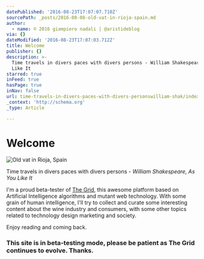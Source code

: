 ```yaml
---
datePublished: '2016-08-23T17:07:07.710Z'
sourcePath: _posts/2016-08-08-old-vat-in-rioja-spain.md
author:
  - name: © 2016 giampiero nadali | @aristideblog
via: {}
dateModified: '2016-08-23T17:07:03.712Z'
title: Welcome
publisher: {}
description: >-
  Time travels in divers paces with divers persons - William Shakespeare, As You
  Like It
starred: true
inFeed: true
hasPage: true
inNav: false
url: time-travels-in-divers-paces-with-divers-personswilliam-shak/index.html
_context: 'http://schema.org'
_type: Article

---
```

# Welcome
![Old vat in Rioja, Spain](https://the-grid-user-content.s3-us-west-2.amazonaws.com/47c51e54-9943-402e-a289-d585430b0a65.jpg)

Time travels in divers paces with divers persons - _William Shakespeare, As You Like It_

I'm a proud beta-tester of [The Grid][0], this awesome platform based on Artificial Intelligence algorithms and mutant web technology. With some grain of human intelligence, I'll try to collect and curate some interesting content about the wine industry and consumers, with some other topics related to technology design marketing and society.

Enjoy reading and coming back.

### This site is in beta-testing mode, please be patient as The Grid continues to evolve. Thanks.

[0]: http://hppt//thegrid.io